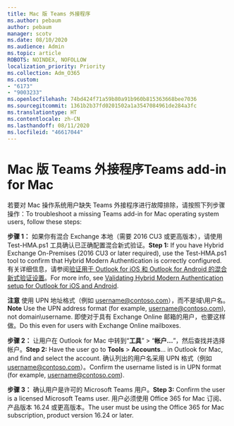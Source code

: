 ```yaml
---
title: Mac 版 Teams 外接程序
ms.author: pebaum
author: pebaum
manager: scotv
ms.date: 08/10/2020
ms.audience: Admin
ms.topic: article
ROBOTS: NOINDEX, NOFOLLOW
localization_priority: Priority
ms.collection: Adm_O365
ms.custom:
- "6173"
- "9003233"
ms.openlocfilehash: 74bd424f71a59b80a91b960b815363668bee7036
ms.sourcegitcommit: 1361b2b37fd0201502a1a3547084961de284a3fc
ms.translationtype: HT
ms.contentlocale: zh-CN
ms.lasthandoff: 08/11/2020
ms.locfileid: "46617044"
---
```

# <a name="teams-add-in-for-mac"></a><span data-ttu-id="d1803-102">Mac 版 Teams 外接程序</span><span class="sxs-lookup"><span data-stu-id="d1803-102">Teams add-in for Mac</span></span>

<span data-ttu-id="d1803-103">若要对 Mac 操作系统用户缺失 Teams 外接程序进行故障排除，请按照下列步骤操作：</span><span class="sxs-lookup"><span data-stu-id="d1803-103">To troubleshoot a missing Teams add-in for Mac operating system users, follow these steps:</span></span>

<span data-ttu-id="d1803-104">**步骤 1：** 如果你有混合 Exchange 本地（需要 2016 CU3 或更高版本），请使用 Test-HMA.ps1 工具确认已正确配置混合新式验证。</span><span class="sxs-lookup"><span data-stu-id="d1803-104">**Step 1:** If you have Hybrid Exchange On-Premises (2016 CU3 or later required), use the Test-HMA.ps1 tool to confirm that Hybrid Modern Authentication is correctly configured.</span></span> <span data-ttu-id="d1803-105">有关详细信息，请参阅[验证用于 Outlook for iOS 和 Outlook for Android 的混合新式验证设置](https://aka.ms/AA980zq)。</span><span class="sxs-lookup"><span data-stu-id="d1803-105">For more info, see [Validating Hybrid Modern Authentication setup for Outlook for iOS and Android](https://aka.ms/AA980zq).</span></span>  

<span data-ttu-id="d1803-106">**注意** 使用 UPN 地址格式（例如 [username@contoso.com](mailto:username@contoso.com)），而不是域\用户名。</span><span class="sxs-lookup"><span data-stu-id="d1803-106">**Note** Use the UPN address format (for example, [username@contoso.com](mailto:username@contoso.com)), not domain\username.</span></span> <span data-ttu-id="d1803-107">即使对于具有 Exchange Online 邮箱的用户，也要这样做。</span><span class="sxs-lookup"><span data-stu-id="d1803-107">Do this even for users with Exchange Online mailboxes.</span></span>

<span data-ttu-id="d1803-108">**步骤 2：** 让用户在 Outlook for Mac 中转到“**工具**” > “**帐户...**”，然后查找并选择帐户。</span><span class="sxs-lookup"><span data-stu-id="d1803-108">**Step 2:** Have the user go to **Tools** > **Accounts**... in Outlook for Mac, and find and select the account.</span></span> <span data-ttu-id="d1803-109">确认列出的用户名采用 UPN 格式（例如 [username@contoso.com](mailto:username@contoso.com)）。</span><span class="sxs-lookup"><span data-stu-id="d1803-109">Confirm the username listed is in UPN format (for example, [username@contoso.com](mailto:username@contoso.com)).</span></span>

<span data-ttu-id="d1803-110">**步骤 3：** 确认用户是许可的 Microsoft Teams 用户。</span><span class="sxs-lookup"><span data-stu-id="d1803-110">**Step 3:** Confirm the user is a licensed Microsoft Teams user.</span></span> <span data-ttu-id="d1803-111">用户必须使用 Office 365 for Mac 订阅、产品版本 16.24 或更高版本。</span><span class="sxs-lookup"><span data-stu-id="d1803-111">The user must be using the Office 365 for Mac subscription, product version 16.24 or later.</span></span>